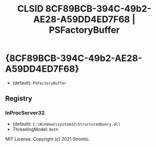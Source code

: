 ﻿---
title: "CLSID 8CF89BCB-394C-49b2-AE28-A59DD4ED7F68 | PSFactoryBuffer"
excerpt: What is COM-Object CLSID 8CF89BCB-394C-49b2-AE28-A59DD4ED7F68?
---

# {8CF89BCB-394C-49b2-AE28-A59DD4ED7F68}

* (default): `PSFactoryBuffer`

## Registry


### InProcServer32

* (default): `C:\Windows\system32\StructuredQuery.dll`
* ThreadingModel: `Both`

MIT License. Copyright (c) 2021 Strontic.


